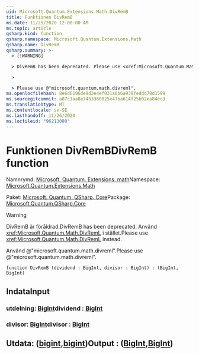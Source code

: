 ```yaml
---
uid: Microsoft.Quantum.Extensions.Math.DivRemB
title: Funktionen DivRemB
ms.date: 11/25/2020 12:00:00 AM
ms.topic: article
qsharp.kind: function
qsharp.namespace: Microsoft.Quantum.Extensions.Math
qsharp.name: DivRemB
qsharp.summary: >-
  > [!WARNING]

  > DivRemB has been deprecated. Please use <xref:Microsoft.Quantum.Math.DivRemL> instead.

  >

  > Please use @"microsoft.quantum.math.divreml".
ms.openlocfilehash: 8e6d6196de8d3e4ef031a0b6a938feddd78d1599
ms.sourcegitcommit: a87c1aa8e7453360025e47ba614f25b02ea84ec3
ms.translationtype: MT
ms.contentlocale: sv-SE
ms.lasthandoff: 11/26/2020
ms.locfileid: "96213080"
---
```

# <a name="divremb-function"></a><span data-ttu-id="cd50f-102">Funktionen DivRemB</span><span class="sxs-lookup"><span data-stu-id="cd50f-102">DivRemB function</span></span>

<span data-ttu-id="cd50f-103">Namnrymd: [Microsoft. Quantum. Extensions. math](xref:Microsoft.Quantum.Extensions.Math)</span><span class="sxs-lookup"><span data-stu-id="cd50f-103">Namespace: [Microsoft.Quantum.Extensions.Math](xref:Microsoft.Quantum.Extensions.Math)</span></span>

<span data-ttu-id="cd50f-104">Paket: [Microsoft. Quantum. QSharp. Core](https://nuget.org/packages/Microsoft.Quantum.QSharp.Core)</span><span class="sxs-lookup"><span data-stu-id="cd50f-104">Package: [Microsoft.Quantum.QSharp.Core](https://nuget.org/packages/Microsoft.Quantum.QSharp.Core)</span></span>


> [!WARNING]
> <span data-ttu-id="cd50f-105">DivRemB är föråldrad.</span><span class="sxs-lookup"><span data-stu-id="cd50f-105">DivRemB has been deprecated.</span></span> <span data-ttu-id="cd50f-106">Använd <xref:Microsoft.Quantum.Math.DivRemL> i stället.</span><span class="sxs-lookup"><span data-stu-id="cd50f-106">Please use <xref:Microsoft.Quantum.Math.DivRemL> instead.</span></span>
>
> <span data-ttu-id="cd50f-107">Använd @"microsoft.quantum.math.divreml".</span><span class="sxs-lookup"><span data-stu-id="cd50f-107">Please use @"microsoft.quantum.math.divreml".</span></span>



```qsharp
function DivRemB (dividend : BigInt, divisor : BigInt) : (BigInt, BigInt)
```


## <a name="input"></a><span data-ttu-id="cd50f-108">Indata</span><span class="sxs-lookup"><span data-stu-id="cd50f-108">Input</span></span>

### <a name="dividend--bigint"></a><span data-ttu-id="cd50f-109">utdelning: [BigInt](xref:microsoft.quantum.lang-ref.bigint)</span><span class="sxs-lookup"><span data-stu-id="cd50f-109">dividend : [BigInt](xref:microsoft.quantum.lang-ref.bigint)</span></span>




### <a name="divisor--bigint"></a><span data-ttu-id="cd50f-110">divisor: [BigInt](xref:microsoft.quantum.lang-ref.bigint)</span><span class="sxs-lookup"><span data-stu-id="cd50f-110">divisor : [BigInt](xref:microsoft.quantum.lang-ref.bigint)</span></span>





## <a name="output--bigintbigint"></a><span data-ttu-id="cd50f-111">Utdata: ([bigint](xref:microsoft.quantum.lang-ref.bigint),[bigint](xref:microsoft.quantum.lang-ref.bigint))</span><span class="sxs-lookup"><span data-stu-id="cd50f-111">Output : ([BigInt](xref:microsoft.quantum.lang-ref.bigint),[BigInt](xref:microsoft.quantum.lang-ref.bigint))</span></span>

